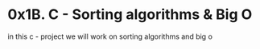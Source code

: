 # 0x1B. C - Sorting algorithms & Big O
in this c - project we will work on sorting algorithms and big o  
